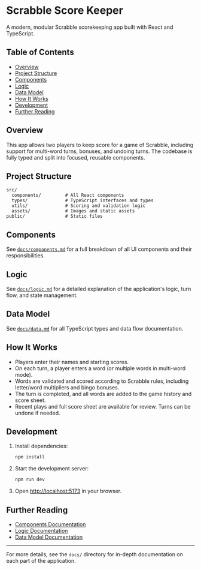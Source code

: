 # Scrabble Score Keeper

A modern, modular Scrabble scorekeeping app built with React and TypeScript.

## Table of Contents
- [Overview](#overview)
- [Project Structure](#project-structure)
- [Components](#components)
- [Logic](#logic)
- [Data Model](#data-model)
- [How It Works](#how-it-works)
- [Development](#development)
- [Further Reading](#further-reading)

## Overview
This app allows two players to keep score for a game of Scrabble, including support for multi-word turns, bonuses, and undoing turns. The codebase is fully typed and split into focused, reusable components.

## Project Structure
```
src/
  components/         # All React components
  types/              # TypeScript interfaces and types
  utils/              # Scoring and validation logic
  assets/             # Images and static assets
public/               # Static files
```

## Components
See [`docs/components.md`](docs/components.md) for a full breakdown of all UI components and their responsibilities.

## Logic
See [`docs/logic.md`](docs/logic.md) for a detailed explanation of the application's logic, turn flow, and state management.

## Data Model
See [`docs/data.md`](docs/data.md) for all TypeScript types and data flow documentation.

## How It Works
- Players enter their names and starting scores.
- On each turn, a player enters a word (or multiple words in multi-word mode).
- Words are validated and scored according to Scrabble rules, including letter/word multipliers and bingo bonuses.
- The turn is completed, and all words are added to the game history and score sheet.
- Recent plays and full score sheet are available for review. Turns can be undone if needed.

## Development
1. Install dependencies:
   ```sh
   npm install
   ```
2. Start the development server:
   ```sh
   npm run dev
   ```
3. Open [http://localhost:5173](http://localhost:5173) in your browser.

## Further Reading
- [Components Documentation](docs/components.md)
- [Logic Documentation](docs/logic.md)
- [Data Model Documentation](docs/data.md)

---

For more details, see the `docs/` directory for in-depth documentation on each part of the application.

